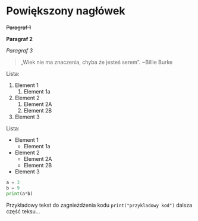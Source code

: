 # Powiększony nagłówek

~~Paragraf 1~~

**Paragraf 2**

*Paragraf 3*


> „Wiek nie ma znaczenia,
> chyba że jesteś serem”. 
> ~Billie Burke

Lista:
1. Element 1
    1. Element 1a
2. Element 2
    1. Element 2A
    2. Element 2B
3. Element 3


Lista:
- Element 1
    - Element 1a
- Element 2
    - Element 2A
    - Element 2B
- Element 3

```py
a = 3
b = 9
print(a*b)
```

Przykładowy tekst do zagnieżdżenia kodu `print("przykladowy kod")` dalsza część teksu...

